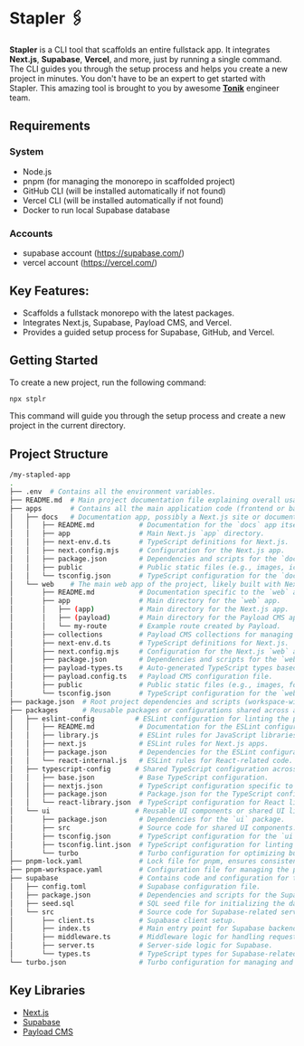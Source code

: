 # Stapler 🖇️

**Stapler** is a CLI tool that scaffolds an entire fullstack app.
It integrates **Next.js**, **Supabase**, **Vercel**, and more, just by running a single command.
The CLI guides you through the setup process and helps you create a new project in minutes.
You don't have to be an expert to get started with Stapler.
This amazing tool is brought to you by awesome [**Tonik**](https://www.tonik.com/) engineer team.

## Requirements

### System

- Node.js
- pnpm (for managing the monorepo in scaffolded project)
- GitHub CLI (will be installed automatically if not found)
- Vercel CLI (will be installed automatically if not found)
- Docker to run local Supabase database

### Accounts

- supabase account (https://supabase.com/)
- vercel account (https://vercel.com/)

## Key Features:

- Scaffolds a fullstack monorepo with the latest packages.
- Integrates Next.js, Supabase, Payload CMS, and Vercel.
- Provides a guided setup process for Supabase, GitHub, and Vercel.

## Getting Started

To create a new project, run the following command:

```bash
npx stplr
```

This command will guide you through the setup process and create a new project in the current directory.

## Project Structure

```bash
/my-stapled-app
.
├── .env  # Contains all the environment variables.
├── README.md  # Main project documentation file explaining overall usage and features.
├── apps       # Contains all the main application code (frontend or backend).
│   ├── docs   # Documentation app, possibly a Next.js site or documentation tool.
│   │   ├── README.md           # Documentation for the `docs` app itself.
│   │   ├── app                 # Main Next.js `app` directory.
│   │   ├── next-env.d.ts       # TypeScript definitions for Next.js.
│   │   ├── next.config.mjs     # Configuration for the Next.js app.
│   │   ├── package.json        # Dependencies and scripts for the `docs` app.
│   │   ├── public              # Public static files (e.g., images, icons) for the `docs` app.
│   │   └── tsconfig.json       # TypeScript configuration for the `docs` app.
│   └── web    # The main web app of the project, likely built with Next.js and Payload CMS.
│       ├── README.md           # Documentation specific to the `web` app.
│       ├── app                 # Main directory for the `web` app.
│       │   ├── (app)           # Main directory for the Next.js app.
│       │   ├── (payload)       # Main directory for the Payload CMS app.
│       │   └── my-route        # Example route created by Payload.
│       ├── collections         # Payload CMS collections for managing database entities.
│       ├── next-env.d.ts       # TypeScript definitions for Next.js.
│       ├── next.config.mjs     # Configuration for the Next.js `web` app.
│       ├── package.json        # Dependencies and scripts for the `web` app.
│       ├── payload-types.ts    # Auto-generated TypeScript types based on Payload CMS collections.
│       ├── payload.config.ts   # Payload CMS configuration file.
│       ├── public              # Public static files (e.g., images, fonts) for the `web` app.
│       └── tsconfig.json       # TypeScript configuration for the `web` app.
├── package.json  # Root project dependencies and scripts (workspace-wide or shared).
├── packages      # Reusable packages or configurations shared across apps.
│   ├── eslint-config          # ESLint configuration for linting the project.
│   │   ├── README.md           # Documentation for the ESLint configuration package.
│   │   ├── library.js          # ESLint rules for JavaScript libraries.
│   │   ├── next.js             # ESLint rules for Next.js apps.
│   │   ├── package.json        # Dependencies for the ESLint configuration package.
│   │   └── react-internal.js   # ESLint rules for React-related code.
│   ├── typescript-config      # Shared TypeScript configuration across different apps.
│   │   ├── base.json           # Base TypeScript configuration.
│   │   ├── nextjs.json         # TypeScript configuration specific to Next.js.
│   │   ├── package.json        # Package.json for the TypeScript configuration package.
│   │   └── react-library.json  # TypeScript configuration for React libraries.
│   └── ui                     # Reusable UI components or shared UI library.
│       ├── package.json        # Dependencies for the `ui` package.
│       ├── src                 # Source code for shared UI components.
│       ├── tsconfig.json       # TypeScript configuration for the `ui` package.
│       ├── tsconfig.lint.json  # TypeScript configuration for linting purposes.
│       └── turbo               # Turbo configuration for optimizing builds in the `ui` package.
├── pnpm-lock.yaml              # Lock file for pnpm, ensures consistency across installations.
├── pnpm-workspace.yaml         # Configuration file for managing the pnpm workspace.
├── supabase                    # Contains code and configuration for the Supabase backend.
│   ├── config.toml             # Supabase configuration file.
│   ├── package.json            # Dependencies and scripts for the Supabase backend.
│   ├── seed.sql                # SQL seed file for initializing the database.
│   └── src                     # Source code for Supabase-related server and client logic.
│       ├── client.ts           # Supabase client setup.
│       ├── index.ts            # Main entry point for Supabase backend.
│       ├── middleware.ts       # Middleware logic for handling requests.
│       ├── server.ts           # Server-side logic for Supabase.
│       └── types.ts            # TypeScript types for Supabase-related entities.
└── turbo.json                  # Turbo configuration for managing and optimizing monorepo tasks.

```

## Key Libraries

- [Next.js](https://nextjs.org/)
- [Supabase](https://supabase.io/)
- [Payload CMS](https://payloadcms.com/)
